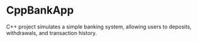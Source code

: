 # CppBankApp
C++ project simulates a simple banking system, allowing users to deposits, withdrawals, and transaction history.
